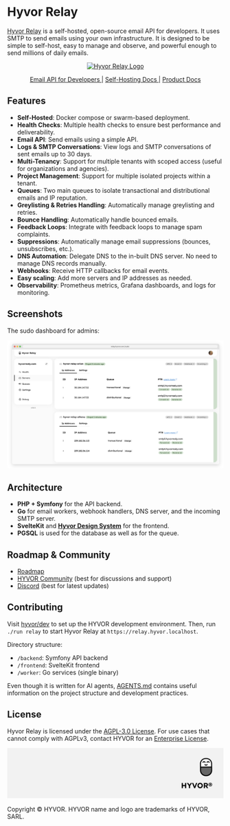 # Hyvor Relay

[Hyvor Relay](https://relay.hyvor.com) is a self-hosted, open-source email API for developers. It uses SMTP to send emails using your own infrastructure. It is designed to be simple to self-host, easy to manage and observe, and powerful enough to send millions of daily emails.

<p align="center">
  <a href="https://relay.hyvor.com">
    <img src="https://hyvor.com/img/logo.png" alt="Hyvor Relay Logo" width="130"/>
  </a>
</p>

<p align="center">
  <a href="https://relay.hyvor.com">
    Email API for Developers
  </a>
    <span> | </span>
    <a href="https://relay.hyvor.com/hosting">
    Self-Hosting Docs
  </a>
    <span> | </span>
    <a href="https://relay.hyvor.com/docs">
    Product Docs
  </a>
</p>

## Features

- **Self-Hosted**: Docker compose or swarm-based deployment.
- **Health Checks**: Multiple health checks to ensure best performance and deliverability.
- **Email API**: Send emails using a simple API.
- **Logs & SMTP Conversations**: View logs and SMTP conversations of sent emails up to 30 days.
- **Multi-Tenancy**: Support for multiple tenants with scoped access (useful for organizations and agencies).
- **Project Management**: Support for multiple isolated projects within a tenant.
- **Queues**: Two main queues to isolate transactional and distributional emails and IP reputation.
- **Greylisting & Retries Handling**: Automatically manage greylisting and retries.
- **Bounce Handling**: Automatically handle bounced emails.
- **Feedback Loops**: Integrate with feedback loops to manage spam complaints.
- **Suppressions**: Automatically manage email suppressions (bounces, unsubscribes, etc.).
- **DNS Automation**: Delegate DNS to the in-built DNS server. No need to manage DNS records manually.
- **Webhooks**: Receive HTTP callbacks for email events.
- **Easy scaling**: Add more servers and IP addresses as needed.
- **Observability**: Prometheus metrics, Grafana dashboards, and logs for monitoring.
<!-- - **Dedicated IPs**: Support for dedicated IPs users. (coming soon) -->

## Screenshots

The sudo dashboard for admins:

![Sudo Dashboard](/meta/assets/screenshot-sudo.png)

## Architecture

- **PHP + Symfony** for the API backend.
- **Go** for email workers, webhook handlers, DNS server, and the incoming SMTP server.
- **SvelteKit** and [**Hyvor Design System**](https://github.com/hyvor/design) for the frontend.
- **PGSQL** is used for the database as well as for the queue.

## Roadmap & Community

- [Roadmap](https://github.com/hyvor/relay/blob/main/ROADMAP.md)
- [HYVOR Community](https://hyvor.community) (best for discussions and support)
- [Discord](https://hyvor.com/discord) (best for latest updates)

## Contributing

Visit [hyvor/dev](https://github.com/hyvor/dev) to set up the HYVOR development environment. Then, run `./run relay` to start Hyvor Relay at `https://relay.hyvor.localhost`.

Directory structure:

- `/backend`: Symfony API backend
- `/frontend`: SvelteKit frontend
- `/worker`: Go services (single binary)

Even though it is written for AI agents, [AGENTS.md](https://github.com/hyvor/relay/blob/main/AGENTS.md) contains useful information on the project structure and development practices.

<!-- ## Performance TODO -->

## License

Hyvor Relay is licensed under the [AGPL-3.0 License](https://github.com/hyvor/relay/blob/main/LICENSE). For use cases that cannot comply with AGPLv3, contact HYVOR for an [Enterprise License](https://hyvor.com/enterprise).

![HYVOR Banner](https://raw.githubusercontent.com/hyvor/relay/refs/heads/main/meta/assets/hyvor-banner.svg)

Copyright © HYVOR. HYVOR name and logo are trademarks of HYVOR, SARL.
